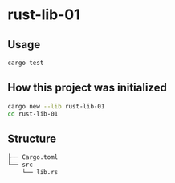 rust-lib-01
==

## Usage

```sh
cargo test
```

## How this project was initialized

```sh
cargo new --lib rust-lib-01
cd rust-lib-01
```

## Structure

```sh
├── Cargo.toml
└── src
    └── lib.rs
```